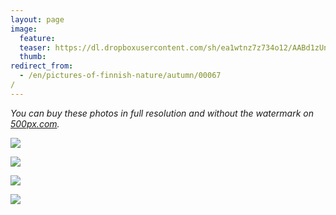 ```yaml
---
layout: page
image:
  feature:
  teaser: https://dl.dropboxusercontent.com/sh/ea1wtnz7z734o12/AABd1zUnt2ro4DC6_J26EjRBa/luontokuvat/syksy/DSC52054-245px.jpg
  thumb:
redirect_from:
  - /en/pictures-of-finnish-nature/autumn/00067/
---
```


*You can buy these photos in full resolution and without the watermark on [500px.com](https://500px.com/minimuutticom/galleries/landscapes-and-sunsets).*

[![](https://dl.dropboxusercontent.com/sh/ea1wtnz7z734o12/AADWIwe6Ed1fPiWuzt5WD_C4a/luontokuvat/syksy/DSC52085-800px.jpg)](https://dl.dropboxusercontent.com/sh/ea1wtnz7z734o12/AACxAiXeCfxYeB7QY3hX0BePa/luontokuvat/syksy/DSC52085.jpg)

[![](https://dl.dropboxusercontent.com/sh/ea1wtnz7z734o12/AAAl3ppt0dACexdT8i2Vy9pea/luontokuvat/syksy/DSC52046-800px.jpg)](https://dl.dropboxusercontent.com/sh/ea1wtnz7z734o12/AACYjhXyEo0fxoAIglDq-k4ga/luontokuvat/syksy/DSC52046.jpg)

[![](https://dl.dropboxusercontent.com/sh/ea1wtnz7z734o12/AAC2DnfXoWTpVg0fq6TSci3-a/luontokuvat/syksy/DSC52054-800px.jpg)](https://dl.dropboxusercontent.com/sh/ea1wtnz7z734o12/AACirujUGDqkbVtxi1tniFNCa/luontokuvat/syksy/DSC52054.jpg)

[![](https://dl.dropboxusercontent.com/sh/ea1wtnz7z734o12/AACLe5IoBXHv3AzlSitG1APEa/luontokuvat/syksy/DSC52048-800px.jpg)](https://dl.dropboxusercontent.com/sh/ea1wtnz7z734o12/AADFqVkXVQQTOAyjOT-LDLz1a/luontokuvat/syksy/DSC52048.jpg)
